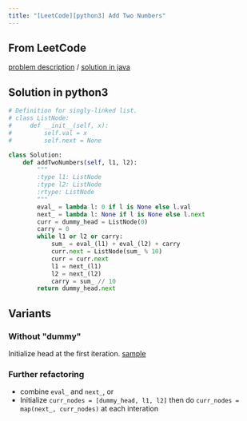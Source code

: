 ```yaml
---
title: "[LeetCode][python3] Add Two Numbers"
---
```


## From LeetCode
[problem description](https://leetcode.com/problems/add-two-numbers/description/)
/
[solution in java](https://leetcode.com/problems/add-two-numbers/solution/)

## Solution in python3
```python
# Definition for singly-linked list.
# class ListNode:
#     def __init__(self, x):
#         self.val = x
#         self.next = None

class Solution:
    def addTwoNumbers(self, l1, l2):
        """
        :type l1: ListNode
        :type l2: ListNode
        :rtype: ListNode
        """
        eval_ = lambda l: 0 if l is None else l.val
        next_ = lambda l: None if l is None else l.next
        curr = dummy_head = ListNode(0)  
        carry = 0
        while l1 or l2 or carry:
            sum_ = eval_(l1) + eval_(l2) + carry
            curr.next = ListNode(sum_ % 10)
            curr = curr.next
            l1 = next_(l1)
            l2 = next_(l2)
            carry = sum_ // 10
        return dummy_head.next
```

## Variants

### Without "dummy"
Initialize head at the first iteration. [sample](https://www.geeksforgeeks.org/add-two-numbers-represented-by-linked-lists/)

### Further refactoring
- combine `eval_` and `next_`, or
- Initialize `curr_nodes = [dummy_head, l1, l2]` then do `curr_nodes = map(next_, curr_nodes)` at each interation